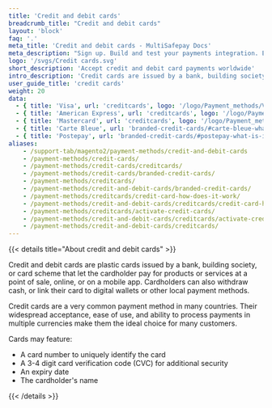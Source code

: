 ```yaml
---
title: 'Credit and debit cards'
breadcrumb_title: "Credit and debit cards"
layout: 'block'
faq: '.'
meta_title: 'Credit and debit cards - MultiSafepay Docs'
meta_description: "Sign up. Build and test your payments integration. Explore our products and services. Use our API Reference, SDKs, and wrappers. Get support."
logo: '/svgs/Credit cards.svg'
short_description: 'Accept credit and debit card payments worldwide'
intro_description: 'Credit cards are issued by a bank, building society, or card scheme and let customers pay for products or services on credit. Debit cards are issued by a bank and let customers transfer funds directly from their bank account.'
user_guide_title: 'credit cards'
weight: 20
data:
  - { title: 'Visa', url: 'creditcards', logo: '/logo/Payment_methods/VISA.svg' }
  - { title: 'American Express', url: 'creditcards', logo: '/logo/Payment_methods/Amex.svg' }
  - { title: 'Mastercard', url: 'creditcards', logo: '/logo/Payment_methods/Mastercard.svg' }
  - { title: 'Carte Bleue', url: 'branded-credit-cards/#carte-bleue-what-is-it', logo: '/logo/Payment_methods/Carte-Bancaire.svg' }
  - { title: 'Postepay', url: 'branded-credit-cards/#postepay-what-is-it', logo: '/logo/Payment_methods/Postepay.svg' }
aliases:
    - /support-tab/magento2/payment-methods/credit-and-debit-cards
    - /payment-methods/credit-cards/
    - /payment-methods/credit-cards/creditcards/
    - /payment-methods/credit-cards/branded-credit-cards/
    - /payment-methods/creditcards/
    - /payment-methods/credit-and-debit-cards/branded-credit-cards/
    - /payment-methods/creditcards/credit-card-how-does-it-work/
    - /payment-methods/credit-and-debit-cards/creditcards/credit-card-how-does-it-work/
    - /payment-methods/creditcards/activate-credit-cards/
    - /payment-methods/credit-and-debit-cards/creditcards/activate-credit-cards/
    - /payment-methods/credit-and-debit-cards/creditcards/
--- 
```


{{< details title="About credit and debit cards" >}}

Credit and debit cards are plastic cards issued by a bank, building society, or card scheme that let the cardholder pay for products or services at a point of sale, online, or on a mobile app. Cardholders can also withdraw cash, or link their card to digital wallets or other local payment methods.

Credit cards are a very common payment method in many countries. Their widespread acceptance, ease of use, and ability to process payments in multiple currencies make them the ideal choice for many customers.

Cards may feature:

- A card number to uniquely identify the card
- A 3-4 digit card verification code (CVC) for additional security
- An expiry date 
- The cardholder's name 

{{< /details >}}